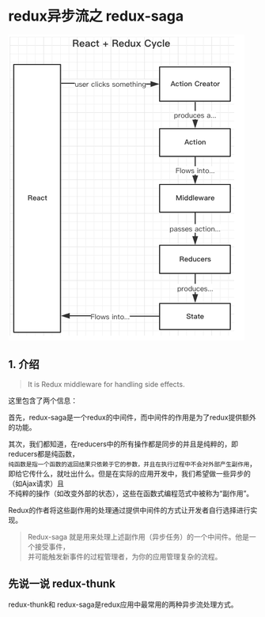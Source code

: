 # redux异步流之 redux-saga  

<img src="../../../image/redux/reactAndReduxCycle.png"/>  

## 1. 介绍  

> It is Redux middleware for handling side effects.  

这里包含了两个信息：  

首先，redux-saga是一个redux的中间件，而中间件的作用是为了redux提供额外的功能。  

其次，我们都知道，在reducers中的所有操作都是同步的并且是纯粹的，即reducers都是纯函数，  
`纯函数是指一个函数的返回结果只依赖于它的参数，并且在执行过程中不会对外部产生副作用`，  
即给它传什么，就吐出什么。但是在实际的应用开发中，我们希望做一些异步的（如Ajax请求）且   
不纯粹的操作（如改变外部的状态），这些在函数式编程范式中被称为“副作用”。   

Redux的作者将这些副作用的处理通过提供中间件的方式让开发者自行选择进行实现。  


> Redux-saga 就是用来处理上述副作用（异步任务）的一个中间件。他是一个接受事件，  
> 并可能触发新事件的过程管理者，为你的应用管理复杂的流程。  


## 先说一说 redux-thunk  

redux-thunk和 redux-saga是redux应用中最常用的两种异步流处理方式。  

